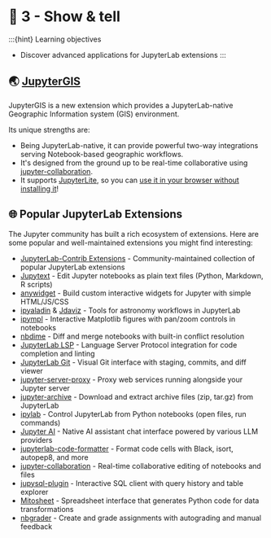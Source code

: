 # 🪩 3 - Show & tell

:::{hint} Learning objectives
* Discover advanced applications for JupyterLab extensions
:::


## 🌏 [JupyterGIS](https://jupytergis.readthedocs.io/)

JupyterGIS is a new extension which provides a JupyterLab-native Geographic Information
system (GIS) environment.

Its unique strengths are:

* Being JupyterLab-native, it can provide powerful two-way integrations serving
  Notebook-based geographic workflows.
* It's designed from the ground up to be real-time collaborative using
  [jupyter-collaboration](https://github.com/jupyterlab/jupyter-collaboration/).
* It supports [JupyterLite](https://jupyterlite.readthedocs.io/), so you can
  [use it in your browser without installing it](https://jupytergis.readthedocs.io/en/latest/lite/)!


## 🌐 Popular JupyterLab Extensions

The Jupyter community has built a rich ecosystem of extensions. Here are some popular and well-maintained extensions you might find interesting:

- [JupyterLab-Contrib Extensions](https://jupyterlab-contrib.github.io/extensions.html) - Community-maintained collection of popular JupyterLab extensions
- [Jupytext](https://github.com/mwouts/jupytext) - Edit Jupyter notebooks as plain text files (Python, Markdown, R scripts)
- [anywidget](https://github.com/manzt/anywidget) - Build custom interactive widgets for Jupyter with simple HTML/JS/CSS
- [ipyaladin](https://cds-astro.github.io/ipyaladin/) & [Jdaviz](https://jdaviz.readthedocs.io/en/stable/) - Tools for astronomy workflows in JupyterLab
- [ipympl](https://github.com/matplotlib/ipympl) - Interactive Matplotlib figures with pan/zoom controls in notebooks
- [nbdime](https://github.com/jupyter/nbdime) - Diff and merge notebooks with built-in conflict resolution
- [JupyterLab LSP](https://github.com/jupyter-lsp/jupyterlab-lsp) - Language Server Protocol integration for code completion and linting
- [JupyterLab Git](https://github.com/jupyterlab/jupyterlab-git) - Visual Git interface with staging, commits, and diff viewer
- [jupyter-server-proxy](https://github.com/jupyterhub/jupyter-server-proxy) - Proxy web services running alongside your Jupyter server
- [jupyter-archive](https://github.com/jupyterlab-contrib/jupyter-archive) - Download and extract archive files (zip, tar.gz) from JupyterLab
- [ipylab](https://github.com/jtpio/ipylab) - Control JupyterLab from Python notebooks (open files, run commands)
- [Jupyter AI](https://github.com/jupyterlab/jupyter-ai) - Native AI assistant chat interface powered by various LLM providers
- [jupyterlab-code-formatter](https://github.com/jupyterlab-contrib/jupyterlab_code_formatter) - Format code cells with Black, isort, autopep8, and more
- [jupyter-collaboration](https://github.com/jupyterlab/jupyter-collaboration) - Real-time collaborative editing of notebooks and files
- [jupysql-plugin](https://github.com/ploomber/jupysql-plugin) - Interactive SQL client with query history and table explorer
- [Mitosheet](https://github.com/mito-ds/mito) - Spreadsheet interface that generates Python code for data transformations
- [nbgrader](https://github.com/jupyter/nbgrader) - Create and grade assignments with autograding and manual feedback
